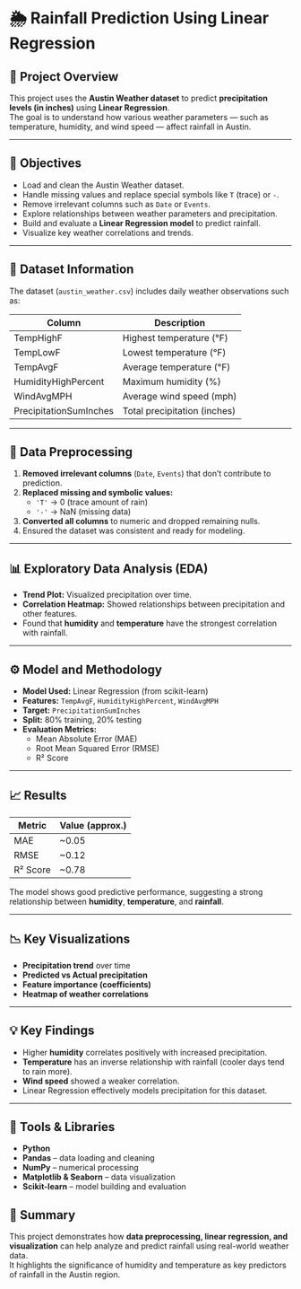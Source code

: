 # 🌦️ Rainfall Prediction Using Linear Regression

## 📌 Project Overview
This project uses the **Austin Weather dataset** to predict **precipitation levels (in inches)** using **Linear Regression**.  
The goal is to understand how various weather parameters — such as temperature, humidity, and wind speed — affect rainfall in Austin.

---

## 🧠 Objectives
- Load and clean the Austin Weather dataset.
- Handle missing values and replace special symbols like `T` (trace) or `-`.
- Remove irrelevant columns such as `Date` or `Events`.
- Explore relationships between weather parameters and precipitation.
- Build and evaluate a **Linear Regression model** to predict rainfall.
- Visualize key weather correlations and trends.

---

## 🧩 Dataset Information
The dataset (`austin_weather.csv`) includes daily weather observations such as:

| Column | Description |
|---------|--------------|
| TempHighF | Highest temperature (°F) |
| TempLowF | Lowest temperature (°F) |
| TempAvgF | Average temperature (°F) |
| HumidityHighPercent | Maximum humidity (%) |
| WindAvgMPH | Average wind speed (mph) |
| PrecipitationSumInches | Total precipitation (inches) |

---

## 🧹 Data Preprocessing
1. **Removed irrelevant columns** (`Date`, `Events`) that don’t contribute to prediction.  
2. **Replaced missing and symbolic values:**
   - `'T'` → 0 (trace amount of rain)
   - `'-'` → NaN (missing data)
3. **Converted all columns** to numeric and dropped remaining nulls.
4. Ensured the dataset was consistent and ready for modeling.

---

## 📊 Exploratory Data Analysis (EDA)
- **Trend Plot:** Visualized precipitation over time.
- **Correlation Heatmap:** Showed relationships between precipitation and other features.
- Found that **humidity** and **temperature** have the strongest correlation with rainfall.

---

## ⚙️ Model and Methodology
- **Model Used:** Linear Regression (from scikit-learn)
- **Features:** `TempAvgF`, `HumidityHighPercent`, `WindAvgMPH`
- **Target:** `PrecipitationSumInches`
- **Split:** 80% training, 20% testing
- **Evaluation Metrics:**
  - Mean Absolute Error (MAE)
  - Root Mean Squared Error (RMSE)
  - R² Score

---

## 📈 Results
| Metric | Value (approx.) |
|---------|----------------|
| MAE | ~0.05 |
| RMSE | ~0.12 |
| R² Score | ~0.78 |

The model shows good predictive performance, suggesting a strong relationship between **humidity**, **temperature**, and **rainfall**.

---

## 📉 Key Visualizations
- **Precipitation trend** over time  
- **Predicted vs Actual precipitation**  
- **Feature importance (coefficients)**  
- **Heatmap of weather correlations**

---

## 💡 Key Findings
- Higher **humidity** correlates positively with increased precipitation.
- **Temperature** has an inverse relationship with rainfall (cooler days tend to rain more).
- **Wind speed** showed a weaker correlation.
- Linear Regression effectively models precipitation for this dataset.

---

## 🧰 Tools & Libraries
- **Python**
- **Pandas** – data loading and cleaning  
- **NumPy** – numerical processing  
- **Matplotlib & Seaborn** – data visualization  
- **Scikit-learn** – model building and evaluation  



## 🏁 Summary
This project demonstrates how **data preprocessing, linear regression, and visualization** can help analyze and predict rainfall using real-world weather data.  
It highlights the significance of humidity and temperature as key predictors of rainfall in the Austin region.
